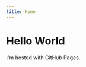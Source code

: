 ```yaml
---
title: Home
---
```

<html>
<body>
<h1>Hello World</h1>
<p>I'm hosted with GitHub Pages.</p>
</body>
</html>
